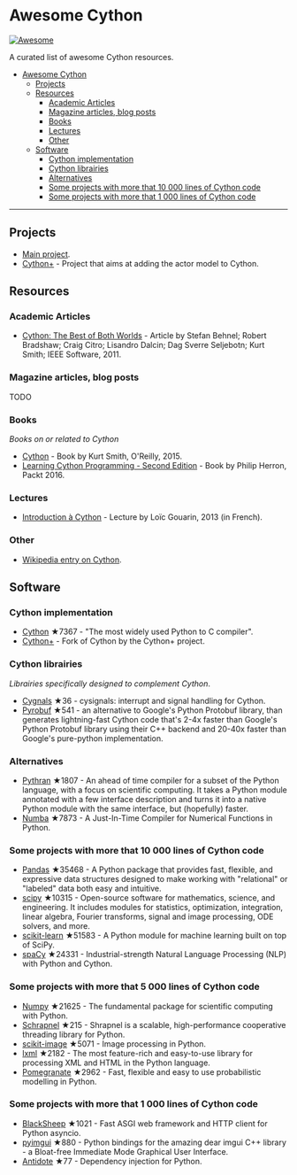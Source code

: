 # Awesome Cython

[![Awesome](https://cdn.rawgit.com/sindresorhus/awesome/d7305f38d29fed78fa85652e3a63e154dd8e8829/media/badge.svg)](https://github.com/sindresorhus/awesome)

A curated list of awesome Cython resources.

- [Awesome Cython](#awesome-cython)
  - [Projects](#projects)
  - [Resources](#resources)
    - [Academic Articles](#academic-articles)
    - [Magazine articles, blog posts](#magazine-articles-blog-posts)
    - [Books](#books)
    - [Lectures](#lectures)
    - [Other](#other)
  - [Software](#software)
    - [Cython implementation](#cython-implementation)
    - [Cython librairies](#cython-librairies)
    - [Alternatives](#alternatives)
    - [Some projects with more that 10 000 lines of Cython code](#some-projects-with-more-that-10-000-lines-of-cython-code)
    - [Some projects with more that 1 000 lines of Cython code](#some-projects-with-more-that-1-000-lines-of-cython-code)

---

## Projects

* [Main project](https://cython.org/).
* [Cython+](https://cython.plus/) - Project that aims at adding the actor model to Cython.


## Resources

### Academic Articles

* [Cython: The Best of Both Worlds](https://ieeexplore.ieee.org/document/5582062) - Article by Stefan Behnel; Robert Bradshaw; Craig Citro; Lisandro Dalcin; Dag Sverre Seljebotn; Kurt Smith; IEEE Software, 2011.

### Magazine articles, blog posts

TODO

### Books

*Books on or related to Cython*

* [Cython](https://www.amazon.fr/Cython-Kurt-Smith/dp/1491901551/) - Book by Kurt Smith, O'Reilly, 2015.
* [Learning Cython Programming - Second Edition](https://www.amazon.fr/Learning-Cython-Programming-Second-English-ebook/dp/B01A8T8XGK/) - Book by Philip Herron, Packt 2016.

### Lectures

* [Introduction à Cython](https://docplayer.fr/56207485-Introduction-a-cython.html) - Lecture by Loïc Gouarin, 2013 (in French).


### Other

* [Wikipedia entry on Cython](https://en.wikipedia.org/wiki/Cython).


## Software

### Cython implementation

- [Cython](https://github.com/cython/cython) ★7367 - "The most widely used Python to C compiler".
- [Cython+](https://lab.nexedi.com/nexedi/cython) - Fork of Cython by the Cython+ project.


### Cython librairies

*Librairies specifically designed to complement Cython*.

- [Cygnals](https://github.com/sagemath/cysignals) ★36 - cysignals: interrupt and signal handling for Cython.
- [Pyrobuf](https://github.com/appnexus/pyrobuf) ★541 - an alternative to Google's Python Protobuf library, than generates lightning-fast Cython code that's 2-4x faster than Google's Python Protobuf library using their C++ backend and 20-40x faster than Google's pure-python implementation.


### Alternatives

- [Pythran](https://github.com/serge-sans-paille/pythran) ★1807 - An ahead of time compiler for a subset of the Python language, with a focus on scientific computing. It takes a Python module annotated with a few interface description and turns it into a native Python module with the same interface, but (hopefully) faster.
- [Numba](https://github.com/numba/numba) ★7873 - A Just-In-Time Compiler for Numerical Functions in Python.


### Some projects with more that 10 000 lines of Cython code

- [Pandas](https://github.com/pydata/pandas) ★35468 - A Python package that provides fast, flexible, and expressive data structures designed to make working with "relational" or "labeled" data both easy and intuitive.
- [scipy](https://github.com/scipy/scipy) ★10315 - Open-source software for mathematics, science, and engineering. It includes modules for statistics, optimization, integration, linear algebra, Fourier transforms, signal and image processing, ODE solvers, and more.
- [scikit-learn](https://github.com/scikit-learn/scikit-learn) ★51583 - A Python module for machine learning built on top of SciPy.
- [spaCy](https://github.com/explosion/spaCy) ★24331 - Industrial-strength Natural Language Processing (NLP) with Python and Cython.

### Some projects with more that 5 000 lines of Cython code

- [Numpy](https://github.com/numpy/numpy) ★21625 - The fundamental package for scientific computing with Python.
- [Schrapnel](https://github.com/ironport/shrapnel) ★215 - Shrapnel is a scalable, high-performance cooperative threading library for Python.
- [scikit-image](https://github.com/scikit-image/scikit-image) ★5071 - Image processing in Python.
- [lxml](https://github.com/lxml/lxml) ★2182 - The most feature-rich and easy-to-use library for processing XML and HTML in the Python language.
- [Pomegranate](https://github.com/jmschrei/pomegranate) ★2962 - Fast, flexible and easy to use probabilistic modelling in Python.

### Some projects with more that 1 000 lines of Cython code

- [BlackSheep](https://github.com/RobertoPrevato/BlackSheep) ★1021 - Fast ASGI web framework and HTTP client for Python asyncio.
- [pyimgui](https://github.com/swistakm/pyimgui) ★880 - Python bindings for the amazing dear imgui C++ library - a Bloat-free Immediate Mode Graphical User Interface.
- [Antidote](https://github.com/Finistere/antidote) ★77 - Dependency injection for Python.


